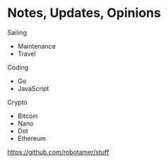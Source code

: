 # Notes, Updates, Opinions

Sailing
- Maintenance
- Travel

Coding
- Go
- JavaScript

Crypto
- Bitcoin
- Nano
- Dot
- Ethereum

https://github.com/robotamer/stuff



